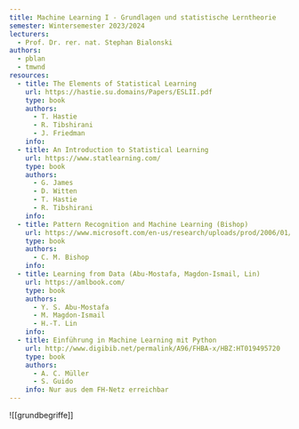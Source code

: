 ```yaml
---
title: Machine Learning I - Grundlagen und statistische Lerntheorie
semester: Wintersemester 2023/2024
lecturers:
  - Prof. Dr. rer. nat. Stephan Bialonski
authors:
  - pblan
  - tmwnd
resources:
  - title: The Elements of Statistical Learning
    url: https://hastie.su.domains/Papers/ESLII.pdf
    type: book
    authors:
      - T. Hastie
      - R. Tibshirani
      - J. Friedman
    info:
  - title: An Introduction to Statistical Learning
    url: https://www.statlearning.com/
    type: book
    authors:
      - G. James
      - D. Witten
      - T. Hastie
      - R. Tibshirani
    info:
  - title: Pattern Recognition and Machine Learning (Bishop)
    url: https://www.microsoft.com/en-us/research/uploads/prod/2006/01/Bishop-Pattern-Recognition-and-Machine-Learning-2006.pdf
    type: book
    authors:
      - C. M. Bishop
    info:
  - title: Learning from Data (Abu-Mostafa, Magdon-Ismail, Lin)
    url: https://amlbook.com/
    type: book
    authors:
      - Y. S. Abu-Mostafa
      - M. Magdon-Ismail
      - H.-T. Lin
    info:
  - title: Einführung in Machine Learning mit Python
    url: http://www.digibib.net/permalink/A96/FHBA-x/HBZ:HT019495720
    type: book
    authors:
      - A. C. Müller
      - S. Guido
    info: Nur aus dem FH-Netz erreichbar
---
```


![[grundbegriffe]]